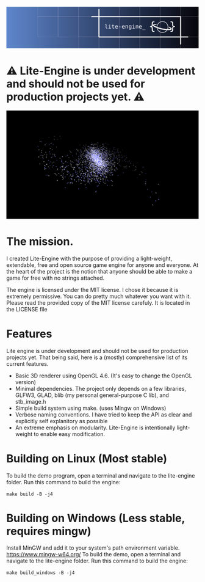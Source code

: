 ![banner](./doc/img/lite-engine-banner.png)

# ⚠️ Lite-Engine is under development and should not be used for production projects yet. ⚠️

![galaxy_preview](./doc/img/galaxy_preview.png)

# The mission.
I created Lite-Engine with the purpose of providing a light-weight, extendable,
free and open source game engine for anyone and everyone. At the heart of the project
is the notion that anyone should be able to make a game for free with no strings
attached.

The engine is licensed under the MIT license. I chose it because it is extremely
permissive. You can do pretty much whatever you want with it. Please read the
provided copy of the MIT license carefuly. It is located in the LICENSE file

# Features
Lite engine is under development and should not be used for production projects yet.
That being said, here is a (mostly) comprehensive list of its current features.

- Basic 3D renderer using OpenGL 4.6. (It's easy to change the OpenGL version)
- Minimal dependencies. The project only depends on a few libraries, GLFW3, GLAD, 
  blib (my personal general-purpose C lib), and stb_image.h
- Simple build system using make. (uses Mingw on Windows)
- Verbose naming conventions. I have tried to keep the API as clear and explicitly self explanitory
  as possible
- An extreme emphasis on modularity. Lite-Engine is intentionally light-weight to 
  enable easy modification.

# Building on Linux (Most stable)
To build the demo program, open a terminal and navigate to the lite-engine folder.
Run this command to build the engine:
```
make build -B -j4
```

# Building on Windows (Less stable, requires mingw)
Install MinGW and add it to your system's path environment variable. https://www.mingw-w64.org/
To build the demo, open a terminal and navigate to the lite-engine folder.
Run this command to build the engine:
```
make build_windows -B -j4
```
